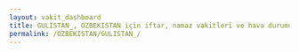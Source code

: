 ```yaml
---
layout: vakit_dashboard
title: GULISTAN_, OZBEKISTAN için iftar, namaz vakitleri ve hava durumu - ilçe/eyalet seç
permalink: /OZBEKISTAN/GULISTAN_/
---
```


<script type="text/javascript">
  var GLOBAL_COUNTRY = 'OZBEKISTAN';
  var GLOBAL_CITY = 'GULISTAN_';
  var GLOBAL_STATE = '';
  var lat = 72;
  var lon = 21;
</script>
